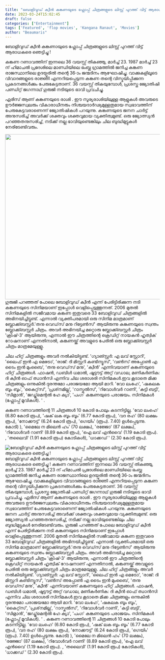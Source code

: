 ```yaml
---
title: "ബോളിവുഡ് ക്വീൻ കങ്കണയുടെ ഫ്ലോപ്പ് ചിത്രങ്ങളുടെ ലിസ്റ്റ് പുറത്ത് വിട്ട് ആരാധകരെ ഞെട്ടിച്ചു !"
date: 2023-03-24T15:02:45
draft: false
categories: ["Entertainment"]
tags: ['Featured', 'flop movies', 'Kangana Ranaut', 'Movies']
author: "Beaumaris"
---
```


ബോളിവുഡ് ക്വീൻ കങ്കണായുടെ ഫ്ലോപ്പ് ചിത്രങ്ങളുടെ ലിസ്റ്റ് പുറത്ത് വിട്ട് ആരാധകരെ ഞെട്ടിച്ചു !

കങ്കണ റണാവത്തിന് ഇന്നലെ 36 വയസ്സ് തികഞ്ഞു, മാർച്ച് 23. 1987 മാർച്ച് 23 ന് ഹിമാചൽ പ്രദേശിലെ മാണ്ഡിയിലെ ഭംബ്ല ഗ്രാമത്തിൽ ജനിച്ച കങ്കണ രാജസ്ഥാനിലെ ഉദയ്പൂരിൽ തന്റെ 36-ാം ജന്മദിനം ആഘോഷിച്ചു. വാക്കുകളിലൂടെ വിവാദങ്ങളുടെ രാജ്ഞി എന്നറിയപ്പെടുന്ന കങ്കണ തന്റെ വിസ്മയിപ്പിക്കുന്ന പ്രകടനങ്ങൾക്കും പേരുകേട്ടതാണ്. 36 വയസ്സ് തികയുമ്പോൾ, പ്രശസ്ത ജ്യോതിഷി പണ്ഡിറ്റ് ജഗന്നാഥ് ഗുരുജി നടിയുടെ ഭാവി പ്രവചിച്ചു.

ഏരീസ് ആണ് കങ്കണയുടെ രാശി . ഈ സൂര്യരാശിയിലുള്ള ആളുകൾ അവരുടെ ഊർജ്ജസ്വലരും വികാരാധീനരും നിശ്ചയദാർഢ്യമുള്ളതുമായ സ്വഭാവത്തിന് പേരുകേട്ടവരാണെന്ന് ജ്യോതിഷികൾ പറയുന്നു. കങ്കണയുടെ ജനന ചാർട്ട് അനുസരിച്ച് അവർക്ക് ശക്തവും ശക്തവുമായ വ്യക്തിത്വമുണ്ട്. ഒരു ജ്യോത്സ്യൻ പറഞ്ഞതനുസരിച്ച്, നടിക്ക് നല്ല ഭാവിയുണ്ടെങ്കിലും ചില ബുദ്ധിമുട്ടുകൾ നേരിടേണ്ടിവരും.

<img class="size-full wp-image-388906 aligncenter" src="https://cdn.boolokam.com/articles/2023/03/r22222-1.jpg" alt="" width="720" height="538" />ഗുരുജി പറഞ്ഞത് പോലെ ബോളിവുഡ് ക്വീൻ എന്ന് പേരിട്ടിരിക്കുന്ന നടി കങ്കണയുടെ സിനിമയാണ് ഇപ്പോൾ വെളിപ്പെടുത്തുന്നത്. 2006 മുതൽ സിനിമകളിൽ സജീവമായ കങ്കണ ഇതുവരെ 33 ബോളിവുഡ് ചിത്രങ്ങളിൽ അഭിനയിച്ചിട്ടുണ്ട്. എന്നാൽ വ്യക്തിപരമായി ഒരു സിനിമ മാത്രമാണ് ബ്ലോക്ക്ബസ്റ്റർ.'തനു വെഡ്‌സ് മനു റിട്ടേൺസ്' ആയിരുന്നു കങ്കണയുടെ സ്വന്തം ബ്ലോക്ക്ബസ്റ്റർ ചിത്രം. അവർ അഭിനയിച്ച മറ്റൊരു ബ്ലോക്ക്ബസ്റ്റർ ചിത്രം 'ക്രിഷ്-3' ആയിരുന്നു, എന്നാൽ ഈ ചിത്രത്തിന്റെ ക്രെഡിറ്റ് നായകൻ ഹൃത്വിക് റോഷനാണ് എന്നതിനാൽ, കങ്കണയ്ക്ക് അവളുടെ പേരിൽ ഒരു ബ്ലോക്ക്ബസ്റ്റർ ചിത്രം മാത്രമേയുള്ളൂ.

ചില ഹിറ്റ് ചിത്രങ്ങളും അവർ നൽകിയിട്ടുണ്ട്. 'ഗ്യാങ്സ്റ്റർ: എ ലവ് സ്റ്റോറി', 'ലൈഫ് ഇൻ എ മെട്രോ', 'രാജ്: ദി മിസ്റ്ററി കണ്ടിന്യൂസ്', 'വൺസ് അപ്പോൺ എ ടൈം ഇൻ മുംബൈ', 'തനു വെഡ്‌സ് മനു', 'ക്വീൻ' എന്നിവയാണ് കങ്കണയുടെ ഹിറ്റ് ചിത്രങ്ങൾ. ഫാഷൻ, ഡബിൾ ധമാൽ, ഷൂട്ടൗട്ട് അറ്റ് വഡാല, മണികർണിക: ദി ക്വീൻ ഓഫ് ഝാൻസി എന്നിവ ചില ശരാശരി സിനിമകൾ.ഇവ കൂടാതെ മിക്ക ചിത്രങ്ങളും ഒന്നുകിൽ ദുരന്തമോ പരാജയമോ ആയി മാറി. 'വോ ലംഹേ', 'ഷകലക ബൂം ബൂം', 'കൈറ്റ്‌സ്', 'പ്രശ്‌നമില്ല', 'റാസ്കൽസ്', 'റിവോൾവർ റാണി', 'കട്ടി ബട്ടി', 'സിമ്രാൻ', 'ജഡ്ജ്‌മെന്റൽ ഹേ ക്യാ', 'പംഗ' കങ്കണയുടെ പരാജയം. സിനിമകൾ (ഫ്ലോപ്പ് മൂവികൾ). ' .

കങ്കണ റണാവത്തിന്റെ 11 ചിത്രങ്ങൾ 10 കോടി പോലും കടന്നിട്ടില്ല. 'വോ ലംഹെ' (6.80 കോടി രൂപ), 'ഷക് ലക ബൂം ബൂം' (6.77 കോടി രൂപ), 'വദ രഹ' (80 ലക്ഷം രൂപ), 'നോക്കൗട്ട്' (6.24 കോടി രൂപ), 'ഗെയിം' (രൂപ). 7.40) ഉൾപ്പെടുന്നു. കോടി) ), 'മൈലേ ന മിലെൻ ഹം' (70 ലക്ഷം), 'രജ്ജോ' (87 ലക്ഷം), 'റിവോൾവർ റാണി' (8.89 കോടി രൂപ), 'ഐ ലവ് എൻവൈ' (1.19 കോടി രൂപ). , 'തലൈവി' (1.91 കോടി രൂപ) കോടികൾ), 'ധാക്കഡ് ' (2.30 കോടി രൂപ).


![ബോളിവുഡ് ക്വീൻ കങ്കണയുടെ ഫ്ലോപ്പ് ചിത്രങ്ങളുടെ ലിസ്റ്റ് പുറത്ത് വിട്ട് ആരാധകരെ ഞെട്ടിച്ചു !](https://cdn.boolokam.com/articles/2023/03/r22222-1.jpg)ബോളിവുഡ് ക്വീൻ കങ്കണായുടെ ഫ്ലോപ്പ് ചിത്രങ്ങളുടെ ലിസ്റ്റ് പുറത്ത് വിട്ട് ആരാധകരെ ഞെട്ടിച്ചു ! കങ്കണ റണാവത്തിന് ഇന്നലെ 36 വയസ്സ് തികഞ്ഞു, മാർച്ച് 23. 1987 മാർച്ച് 23 ന് ഹിമാചൽ പ്രദേശിലെ മാണ്ഡിയിലെ ഭംബ്ല ഗ്രാമത്തിൽ ജനിച്ച കങ്കണ രാജസ്ഥാനിലെ ഉദയ്പൂരിൽ തന്റെ 36-ാം ജന്മദിനം ആഘോഷിച്ചു. വാക്കുകളിലൂടെ വിവാദങ്ങളുടെ രാജ്ഞി എന്നറിയപ്പെടുന്ന കങ്കണ തന്റെ വിസ്മയിപ്പിക്കുന്ന പ്രകടനങ്ങൾക്കും പേരുകേട്ടതാണ്. 36 വയസ്സ് തികയുമ്പോൾ, പ്രശസ്ത ജ്യോതിഷി പണ്ഡിറ്റ് ജഗന്നാഥ് ഗുരുജി നടിയുടെ ഭാവി പ്രവചിച്ചു. ഏരീസ് ആണ് കങ്കണയുടെ രാശി . ഈ സൂര്യരാശിയിലുള്ള ആളുകൾ അവരുടെ ഊർജ്ജസ്വലരും വികാരാധീനരും നിശ്ചയദാർഢ്യമുള്ളതുമായ സ്വഭാവത്തിന് പേരുകേട്ടവരാണെന്ന് ജ്യോതിഷികൾ പറയുന്നു. കങ്കണയുടെ ജനന ചാർട്ട് അനുസരിച്ച് അവർക്ക് ശക്തവും ശക്തവുമായ വ്യക്തിത്വമുണ്ട്. ഒരു ജ്യോത്സ്യൻ പറഞ്ഞതനുസരിച്ച്, നടിക്ക് നല്ല ഭാവിയുണ്ടെങ്കിലും ചില ബുദ്ധിമുട്ടുകൾ നേരിടേണ്ടിവരും. ഗുരുജി പറഞ്ഞത് പോലെ ബോളിവുഡ് ക്വീൻ എന്ന് പേരിട്ടിരിക്കുന്ന നടി കങ്കണയുടെ സിനിമയാണ് ഇപ്പോൾ വെളിപ്പെടുത്തുന്നത്. 2006 മുതൽ സിനിമകളിൽ സജീവമായ കങ്കണ ഇതുവരെ 33 ബോളിവുഡ് ചിത്രങ്ങളിൽ അഭിനയിച്ചിട്ടുണ്ട്. എന്നാൽ വ്യക്തിപരമായി ഒരു സിനിമ മാത്രമാണ് ബ്ലോക്ക്ബസ്റ്റർ.'തനു വെഡ്‌സ് മനു റിട്ടേൺസ്' ആയിരുന്നു കങ്കണയുടെ സ്വന്തം ബ്ലോക്ക്ബസ്റ്റർ ചിത്രം. അവർ അഭിനയിച്ച മറ്റൊരു ബ്ലോക്ക്ബസ്റ്റർ ചിത്രം 'ക്രിഷ്-3' ആയിരുന്നു, എന്നാൽ ഈ ചിത്രത്തിന്റെ ക്രെഡിറ്റ് നായകൻ ഹൃത്വിക് റോഷനാണ് എന്നതിനാൽ, കങ്കണയ്ക്ക് അവളുടെ പേരിൽ ഒരു ബ്ലോക്ക്ബസ്റ്റർ ചിത്രം മാത്രമേയുള്ളൂ. ചില ഹിറ്റ് ചിത്രങ്ങളും അവർ നൽകിയിട്ടുണ്ട്. 'ഗ്യാങ്സ്റ്റർ: എ ലവ് സ്റ്റോറി', 'ലൈഫ് ഇൻ എ മെട്രോ', 'രാജ്: ദി മിസ്റ്ററി കണ്ടിന്യൂസ്', 'വൺസ് അപ്പോൺ എ ടൈം ഇൻ മുംബൈ', 'തനു വെഡ്‌സ് മനു', 'ക്വീൻ' എന്നിവയാണ് കങ്കണയുടെ ഹിറ്റ് ചിത്രങ്ങൾ. ഫാഷൻ, ഡബിൾ ധമാൽ, ഷൂട്ടൗട്ട് അറ്റ് വഡാല, മണികർണിക: ദി ക്വീൻ ഓഫ് ഝാൻസി എന്നിവ ചില ശരാശരി സിനിമകൾ.ഇവ കൂടാതെ മിക്ക ചിത്രങ്ങളും ഒന്നുകിൽ ദുരന്തമോ പരാജയമോ ആയി മാറി. 'വോ ലംഹേ', 'ഷകലക ബൂം ബൂം', 'കൈറ്റ്‌സ്', 'പ്രശ്‌നമില്ല', 'റാസ്കൽസ്', 'റിവോൾവർ റാണി', 'കട്ടി ബട്ടി', 'സിമ്രാൻ', 'ജഡ്ജ്‌മെന്റൽ ഹേ ക്യാ', 'പംഗ' കങ്കണയുടെ പരാജയം. സിനിമകൾ (ഫ്ലോപ്പ് മൂവികൾ). ' . കങ്കണ റണാവത്തിന്റെ 11 ചിത്രങ്ങൾ 10 കോടി പോലും കടന്നിട്ടില്ല. 'വോ ലംഹെ' (6.80 കോടി രൂപ), 'ഷക് ലക ബൂം ബൂം' (6.77 കോടി രൂപ), 'വദ രഹ' (80 ലക്ഷം രൂപ), 'നോക്കൗട്ട്' (6.24 കോടി രൂപ), 'ഗെയിം' (രൂപ). 7.40) ഉൾപ്പെടുന്നു. കോടി) ), 'മൈലേ ന മിലെൻ ഹം' (70 ലക്ഷം), 'രജ്ജോ' (87 ലക്ഷം), 'റിവോൾവർ റാണി' (8.89 കോടി രൂപ), 'ഐ ലവ് എൻവൈ' (1.19 കോടി രൂപ). , 'തലൈവി' (1.91 കോടി രൂപ) കോടികൾ), 'ധാക്കഡ് ' (2.30 കോടി രൂപ).
